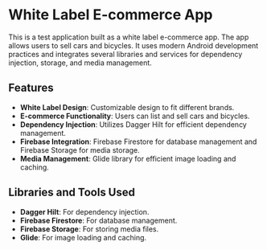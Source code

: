<h1>White Label E-commerce App</h1>

<p>This is a test application built as a white label e-commerce app. The app allows users to sell cars and bicycles. It uses modern Android development practices and integrates several libraries and services for dependency injection, storage, and media management.</p>

<h2>Features</h2>
<ul>
    <li><strong>White Label Design</strong>: Customizable design to fit different brands.</li>
    <li><strong>E-commerce Functionality</strong>: Users can list and sell cars and bicycles.</li>
    <li><strong>Dependency Injection</strong>: Utilizes Dagger Hilt for efficient dependency management.</li>
    <li><strong>Firebase Integration</strong>: Firebase Firestore for database management and Firebase Storage for media storage.</li>
    <li><strong>Media Management</strong>: Glide library for efficient image loading and caching.</li>
</ul>

<h2>Libraries and Tools Used</h2>
<ul>
    <li><strong>Dagger Hilt</strong>: For dependency injection.</li>
    <li><strong>Firebase Firestore</strong>: For database management.</li>
    <li><strong>Firebase Storage</strong>: For storing media files.</li>
    <li><strong>Glide</strong>: For image loading and caching.</li>
</ul>
